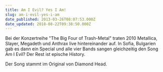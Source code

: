 ```yaml
---
title: Am I Evil? Yes I Am!
slug: am-i-evil-yes-i-am
date_published: 2013-03-26T08:07:53.000Z
date_updated: 2018-08-22T09:38:50.000Z
---
```


Bei der Konzertreihe "The Big Four of Trash-Metal" traten 2010 Metallica, Slayer, Megadeth und Anthrax live hintereinander auf. In Sofia, Bulgarien gab es dann ein Special und alle vier Bands sangen gleichzeitig den Song Am I Evil? Der Rest ist epische History.

Der Song stammt im Original von Diamond Head.
